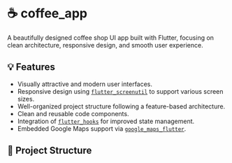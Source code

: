 # ☕ coffee_app

A beautifully designed coffee shop UI app built with Flutter, focusing on clean architecture, responsive design, and smooth user experience.


## 💡 Features
- Visually attractive and modern user interfaces.
- Responsive design using [`flutter_screenutil`](https://pub.dev/packages/flutter_screenutil) to support various screen sizes.
- Well-organized project structure following a feature-based architecture.
- Clean and reusable code components.
- Integration of [`flutter_hooks`](https://pub.dev/packages/flutter_hooks) for improved state management.
- Embedded Google Maps support via [`google_maps_flutter`](https://pub.dev/packages/google_maps_flutter).

## 📁 Project Structure
